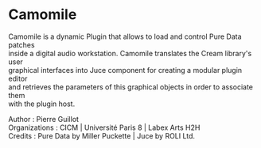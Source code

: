 # Camomile
Camomile is a dynamic Plugin that allows to load and control Pure Data patches  
inside a digital audio workstation. Camomile translates the Cream library's user  
graphical interfaces into Juce component for creating a modular plugin editor  
and retrieves the parameters of this graphical objects in order to associate them  
with the plugin host. 

Author : Pierre Guillot    
Organizations : CICM | Université Paris 8 | Labex Arts H2H  
Credits : Pure Data by Miller Puckette | Juce by ROLI Ltd.